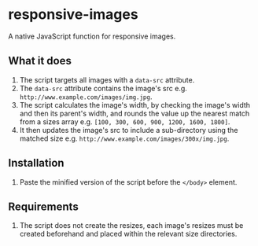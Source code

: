 # responsive-images
A native JavaScript function for responsive images.

## What it does
1. The script targets all images with a `data-src` attribute.
2. The `data-src` attribute contains the image's src e.g. `http://www.example.com/images/img.jpg`.
3. The script calculates the image's width, by checking the image's width and then its parent's width, and rounds the value up the nearest match from a sizes array e.g. `[100, 300, 600, 900, 1200, 1600, 1800]`.
4. It then updates the image's src to include a sub-directory using the matched size e.g. `http://www.example.com/images/300x/img.jpg`.

## Installation
1. Paste the minified version of the script before the `</body>` element.

## Requirements
1. The script does not create the resizes, each image's resizes must be created beforehand and placed within the relevant size directories.
